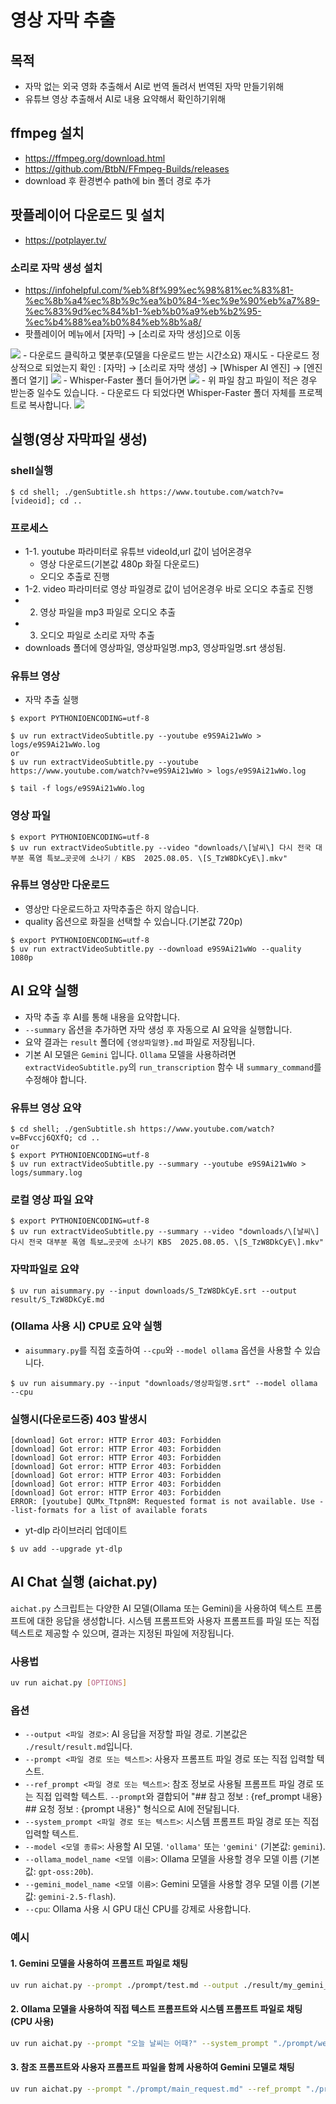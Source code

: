 # 영상 자막 추출
## 목적
 - 자막 없는 외국 영화 추출해서 AI로 번역 돌려서 번역된 자막 만들기위해
 - 유튜브 영상 추출해서 AI로 내용 요약해서 확인하기위해

## ffmpeg 설치
 - https://ffmpeg.org/download.html
 - https://github.com/BtbN/FFmpeg-Builds/releases
 - download 후 환경변수 path에 bin 폴더 경로 추가

## 팟플레이어 다운로드 및 설치
 - https://potplayer.tv/
### 소리로 자막 생성 설치
 - https://infohelpful.com/%eb%8f%99%ec%98%81%ec%83%81-%ec%8b%a4%ec%8b%9c%ea%b0%84-%ec%9e%90%eb%a7%89-%ec%83%9d%ec%84%b1-%eb%b0%a9%eb%b2%95-%ec%b4%88%ea%b0%84%eb%8b%a8/
 - 팟플레이어 메뉴에서 [자막] → [소리로 자막 생성]으로 이동
<img src="./readme_src/Pasted image 20250712114705.png"/>
 - 다운로드 클릭하고 몇분후(모델을 다운로드 받는 시간소요) 재시도
 - 다운로드 정상적으로 되었는지 확인 : [자막] → [소리로 자막 생성] → [Whisper AI 엔진] → [엔진 폴더 열기]
<img src="./readme_src/Pasted image 20250805105050.png"/>
 - Whisper-Faster 폴더 들어가면
<img src="./readme_src/Pasted image 20250805105210.png"/>
 - 위 파일 참고 파일이 적은 경우 받는중 일수도 있습니다.
 - 다운로드 다 되었다면 Whisper-Faster 폴더 자체를 프로젝트로 복사합니다.
<img src="./readme_src/Pasted image 20250805105504.png"/>


## 실행(영상 자막파일 생성)
### shell실행
```
$ cd shell; ./genSubtitle.sh https://www.toutube.com/watch?v=[videoid]; cd ..
```

### 프로세스
 - 1-1. youtube 파라미터로 유튜브 videoId,url 값이 넘어온경우
	 - 영상 다운로드(기본값 480p 화질 다운로드)
	 - 오디오 추출로 진행
 - 1-2. video 파라미터로 영상 파일경로 값이 넘어온경우 바로 오디오 추출로 진행
 - 2. 영상 파일을 mp3 파일로 오디오 추출
 - 3. 오디오 파일로 소리로 자막 추출
 - downloads 폴더에 영상파일, 영상파일명.mp3, 영상파일명.srt 생성됨.
### 유튜브 영상
 - 자막 추출 실행
```
$ export PYTHONIOENCODING=utf-8

$ uv run extractVideoSubtitle.py --youtube e9S9Ai21wWo > logs/e9S9Ai21wWo.log
or
$ uv run extractVideoSubtitle.py --youtube https://www.youtube.com/watch?v=e9S9Ai21wWo > logs/e9S9Ai21wWo.log

$ tail -f logs/e9S9Ai21wWo.log
```

### 영상 파일
```
$ export PYTHONIOENCODING=utf-8
$ uv run extractVideoSubtitle.py --video "downloads/\[날씨\] 다시 전국 대부분 폭염 특보…곳곳에 소나기 ⧸ KBS  2025.08.05. \[S_TzW8DkCyE\].mkv"
```

### 유튜브 영상만 다운로드
 - 영상만 다운로드하고 자막추출은 하지 않습니다.
 - quality 옵션으로 화질을 선택할 수 있습니다.(기본값 720p)
```
$ export PYTHONIOENCODING=utf-8
$ uv run extractVideoSubtitle.py --download e9S9Ai21wWo --quality 1080p
```

## AI 요약 실행
 - 자막 추출 후 AI를 통해 내용을 요약합니다.
 - `--summary` 옵션을 추가하면 자막 생성 후 자동으로 AI 요약을 실행합니다.
 - 요약 결과는 `result` 폴더에 `{영상파일명}.md` 파일로 저장됩니다.
 - 기본 AI 모델은 `Gemini` 입니다. `Ollama` 모델을 사용하려면 `extractVideoSubtitle.py`의 `run_transcription` 함수 내 `summary_command`를 수정해야 합니다.

### 유튜브 영상 요약
```
$ cd shell; ./genSubtitle.sh https://www.youtube.com/watch?v=BFvccj6QXfQ; cd ..
or
$ export PYTHONIOENCODING=utf-8
$ uv run extractVideoSubtitle.py --summary --youtube e9S9Ai21wWo > logs/summary.log
```

### 로컬 영상 파일 요약
```
$ export PYTHONIOENCODING=utf-8
$ uv run extractVideoSubtitle.py --summary --video "downloads/\[날씨\] 다시 전국 대부분 폭염 특보…곳곳에 소나기 KBS  2025.08.05. \[S_TzW8DkCyE\].mkv"
```

### 자막파일로 요약
```
$ uv run aisummary.py --input downloads/S_TzW8DkCyE.srt --output result/S_TzW8DkCyE.md
```

### (Ollama 사용 시) CPU로 요약 실행
 - `aisummary.py`를 직접 호출하여 `--cpu`와 `--model ollama` 옵션을 사용할 수 있습니다.
```
$ uv run aisummary.py --input "downloads/영상파일명.srt" --model ollama --cpu
```

### 실행시(다운로드중) 403 발생시
```
[download] Got error: HTTP Error 403: Forbidden
[download] Got error: HTTP Error 403: Forbidden
[download] Got error: HTTP Error 403: Forbidden
[download] Got error: HTTP Error 403: Forbidden
[download] Got error: HTTP Error 403: Forbidden
[download] Got error: HTTP Error 403: Forbidden
[download] Got error: HTTP Error 403: Forbidden
ERROR: [youtube] QUMx_Ttpn8M: Requested format is not available. Use --list-formats for a list of available forats
```
 - yt-dlp 라이브러리 업데이트
```
$ uv add --upgrade yt-dlp
```

## AI Chat 실행 (aichat.py)
`aichat.py` 스크립트는 다양한 AI 모델(Ollama 또는 Gemini)을 사용하여 텍스트 프롬프트에 대한 응답을 생성합니다. 시스템 프롬프트와 사용자 프롬프트를 파일 또는 직접 텍스트로 제공할 수 있으며, 결과는 지정된 파일에 저장됩니다.

### 사용법

```bash
uv run aichat.py [OPTIONS]
```

### 옵션

*   `--output <파일 경로>`: AI 응답을 저장할 파일 경로. 기본값은 `./result/result.md`입니다.
*   `--prompt <파일 경로 또는 텍스트>`: 사용자 프롬프트 파일 경로 또는 직접 입력할 텍스트.
*   `--ref_prompt <파일 경로 또는 텍스트>`: 참조 정보로 사용될 프롬프트 파일 경로 또는 직접 입력할 텍스트. `--prompt`와 결합되어 "## 참고 정보 : {ref_prompt 내용} ## 요청 정보 : {prompt 내용}" 형식으로 AI에 전달됩니다.
*   `--system_prompt <파일 경로 또는 텍스트>`: 시스템 프롬프트 파일 경로 또는 직접 입력할 텍스트.
*   `--model <모델 종류>`: 사용할 AI 모델. `'ollama'` 또는 `'gemini'` (기본값: `gemini`).
*   `--ollama_model_name <모델 이름>`: Ollama 모델을 사용할 경우 모델 이름 (기본값: `gpt-oss:20b`).
*   `--gemini_model_name <모델 이름>`: Gemini 모델을 사용할 경우 모델 이름 (기본값: `gemini-2.5-flash`).
*   `--cpu`: Ollama 사용 시 GPU 대신 CPU를 강제로 사용합니다.

### 예시

#### 1. Gemini 모델을 사용하여 프롬프트 파일로 채팅

```bash
uv run aichat.py --prompt ./prompt/test.md --output ./result/my_gemini_response.md --model gemini --gemini_model_name gemini-2.5-flash
```

#### 2. Ollama 모델을 사용하여 직접 텍스트 프롬프트와 시스템 프롬프트 파일로 채팅 (CPU 사용)

```bash
uv run aichat.py --prompt "오늘 날씨는 어때?" --system_prompt "./prompt/weather_system_prompt.md" --model ollama --ollama_model_name llama2 --cpu --output ./result/weather_report.md
```

#### 3. 참조 프롬프트와 사용자 프롬프트 파일을 함께 사용하여 Gemini 모델로 채팅

```bash
uv run aichat.py --prompt "./prompt/main_request.md" --ref_prompt "./prompt/reference_data.md" --output ./result/combined_response.md
```
